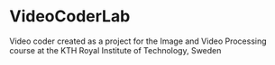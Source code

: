 # VideoCoderLab
Video coder created as a project for the Image and Video Processing course at the KTH Royal Institute of Technology, Sweden
